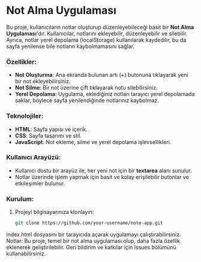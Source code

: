 # **Not Alma Uygulaması**

Bu proje, kullanıcıların notlar oluşturup düzenleyebileceği basit bir **Not Alma Uygulaması**'dır. Kullanıcılar, notlarını ekleyebilir, düzenleyebilir ve silebilir. Ayrıca, notlar yerel depolama (localStorage) kullanılarak kaydedilir, bu da sayfa yenilense bile notların kaybolmamasını sağlar.

### **Özellikler:**
- **Not Oluşturma**: Ana ekranda bulunan artı (+) butonuna tıklayarak yeni bir not ekleyebilirsiniz.
- **Not Silme**: Bir not üzerine çift tıklayarak notu silebilirsiniz.
- **Yerel Depolama**: Uygulama, eklediğiniz notları tarayıcı yerel depolamada saklar, böylece sayfa yenilendiğinde notlarınız kaybolmaz.

### **Teknolojiler:**
- **HTML**: Sayfa yapısı ve içerik.
- **CSS**: Sayfa tasarımı ve stil.
- **JavaScript**: Not ekleme, silme ve yerel depolama işlevsellikleri.

### **Kullanıcı Arayüzü:**
- Kullanıcı dostu bir arayüz ile, her yeni not için bir **textarea** alanı sunulur.
- Notlar üzerinde işlem yapmak için basit ve kolay erişilebilir butonlar ve etkileşimler bulunur.

### **Kurulum:**
1. Projeyi bilgisayarınıza klonlayın:
   ```bash
   git clone https://github.com/your-username/note-app.git
   
  index.html dosyasını bir tarayıcıda açarak uygulamayı çalıştırabilirsiniz.
Notlar:
Bu proje, temel bir not alma uygulaması olup, daha fazla özellik eklenerek geliştirilebilir.
Geri bildirim ve katkılar için Issues bölümünü kullanabilirsiniz.
